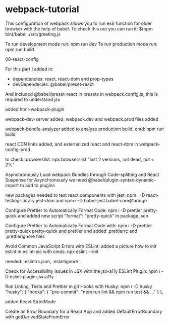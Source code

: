 # webpack-tutorial

This configuration of webpack allows you to run es6 function for older browser with the help of babel. To check this out you can run it:
\$(npm bin)/babel ./src/greeting.js

To run development mode run: npm run dev
To run production mode run: npm run build

00-react-config

For this part I added in:

- dependencies: react, react-dom and prop-types
- devDependecies: @babel/preset-react

And included @babel/preset-react in presets in webpack.config.js, this is required to understand jsx

added html-webpack-plugin

webpack-dev-server added, webpack.dev and webpack.prod files added

webpack-bundle-analyzer added to analyze production build, cmd: npm run build

react CDN links added, and externalized react and react-dom in webpack-config-prod

to check browserslist: npx browserslist "last 2 versions, not dead, not < 2%"

Asynchronously Load webpack Bundles through Code-splitting and React Suspense
for Asynchronously we need @babel/plugin-syntax-dynamic-import to add to plugins

new packages needed to test react components with jest: npm i -D react-testing-library jest-dom
and
npm i -D babel-jest babel-core@bridge

Configure Prettier to Automatically Format Code: npm i -D prettier pretty-quick and added new script "format": "pretty-quick" in package.json

Configure Prettier to Automatically Format Code with:
npm i -D prettier pretty-quick
pretty-quick and prettier and added .prettierrc and .prettierignore files

Avoid Common JavaScript Errors with ESLint:
added a picture how to init eslint in eslint-pic with cmds: npx eslint --init

needed: .eslintrc.json, .eslintignore

Check for Accessibility Issues in JSX with the jsx-a11y ESLint Plugin:
npm i -D eslint-plugin-jsx-a11y

Run Linting, Tests and Prettier in git Hooks with Husky: npm i -D husky
"husky": {
"hooks": {
"pre-commit": "npm run lint && npm run test && ..."
}
},

added React.StrictMode

Create an Error Boundary for a React App
and added DefaultErrorBoundary with getDerivedStateFromError
